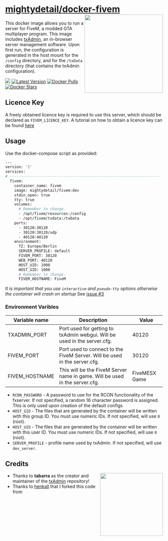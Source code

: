 [hub]: https://hub.docker.com/r/mightydetail/fivem
[git]: https://github.com/Andruida/fivem

# [mightydetail/docker-fivem][hub] <img align="right" height="250px" src="https://portforward.com/fivem/fivem-logo.png">

This docker image allows you to run a server for FiveM, a modded GTA multiplayer program.
This image includes [txAdmin](https://github.com/tabarra/txAdmin), an in-browser server management software.
Upon first run, the configuration is generated in the host mount for the `/config` directory, and for the `/txData` directory (that contains the txAdmin configuration).

[dockerhub]: https://hub.docker.com/r/mightydetail/fivem
[github]: https://github.com/mightydetail/docker-fivem
[![](https://images.microbadger.com/badges/image/mightydetail/fivem.svg)](https://microbadger.com/images/mightydetail/fivem)
[![Latest Version](https://images.microbadger.com/badges/version/mightydetail/fivem.svg)][dockerhub]
[![Docker Pulls](https://img.shields.io/docker/pulls/mightydetail/fivem.svg)][dockerhub]
[![Docker Stars](https://img.shields.io/docker/stars/mightydetail/fivem.svg)][dockerhub]

## Licence Key

A freely obtained licence key is required to use this server, which should be declared as `FIVEM_LICENCE_KEY`. A tutorial on how to obtain a licence key can be found [here](https://forum.fivem.net/t/explained-how-to-make-add-a-server-key/56120)

## Usage

Use the docker-compose script as provided:

```sh
---      
version: '2'
services:
# -------------------------------------------------------------------
  fivem:
    container_name: fivem
    image: mightydetail/fivem:dev
    stdin_open: true
    tty: true
    volumes:
      # Remember to change.
      - /opt/fivem/resources:/config
      - /opt/fivem/txdata:/txData
    ports:
      - 30120:30120
      - 30120:30120/udp
      - 40120:40120
    environment:
      TZ: Europe/Berlin
      SERVER_PROFILE: default
      FIVEM_PORT: 30120
      WEB_PORT: 40120
      HOST_UID: 1000
      HOST_GID: 1000
      # Remember to change.
      FIVEM_HOSTNAME: FiveM
```

_It is important that you use `interactive` and `pseudo-tty` options otherwise the container will crash on startup_
See [issue #3](https://github.com/spritsail/fivem/issues/3)

### Environment Varibles

| **Variable name** | **Description** | **Value** |
|---|---|---|
| TXADMIN_PORT | Port used for getting to txAdmin webgui. Will be used in the server.cfg. | 40120 |
| FIVEM_PORT | Port used to connect to the FiveM Server. Will be used in the server.cfg. |  30120 |
| FIVEM_HOSTNAME | This will be the FiveM Server name in game. Will be used in the server.cfg.  | FiveMESX Game |

- `RCON_PASSWORD` - A password to use for the RCON functionality of the fxserver. If not specified, a random 16 character password is assigned. This is only used upon creation of the default configs
- `HOST_GID` - The files that are generated by the container will be written with this group ID. You must use numeric IDs. If not specified, will use `0` (root).
- `HOST_UID` - The files that are generated by the container will be written with this user ID. You must use numeric IDs. If not specified, will use `0` (root).
- `SERVER_PROFILE` - profile name used by txAdmin. If not specified, will use `dev_server`.

## Credits 
<img align="right" height="200px" src="https://raw.githubusercontent.com/tabarra/txAdmin/master/docs/banner.png">

 - Thanks to **tabarra** as the creator and maintainer of the [txAdmin](https://github.com/tabarra/txAdmin) repository!
 - Thanks to [henkall][git] that I forked this code from
